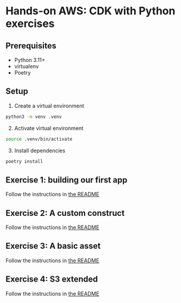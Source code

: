 # Hands-on AWS: CDK with Python exercises

## Prerequisites

- Python 3.11+
- virtualenv
- Poetry

## Setup

1. Create a virtual environment

```bash
python3 -m venv .venv
```

2. Activate virtual environment

```bash
source .venv/bin/activate
```

3. Install dependencies

```bash
poetry install
```

## Exercise 1: building our first app

Follow the instructions in [the README](./01-my-first-stack/README.md)

## Exercise 2: A custom construct

Follow the instructions in [the README](./02-custom-construct/README.md)

## Exercise 3: A basic asset

Follow the instructions in [the README](./03-basic-asset/README.md)

## Exercise 4: S3 extended

Follow the instructions in [the README](./04-s3-extended/README.md)
